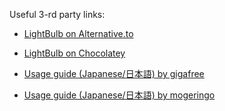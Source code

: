 Useful 3-rd party links:

- [LightBulb on Alternative.to](https://alternativeto.net/software/lightbulb)
- [LightBulb on Chocolatey](https://chocolatey.org/packages/lightbulb)

- [Usage guide (Japanese/日本語) by gigafree](http://www.gigafree.net/system/display/LightBulb.html)
- [Usage guide (Japanese/日本語) by mogeringo](http://pc.mogeringo.com/archives/64348)